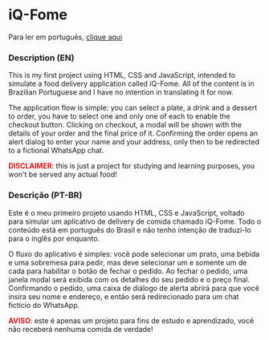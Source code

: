 # iQ-Fome

Para ler em português, [clique aqui](#ptbr)

### Description (EN)

This is my first project using HTML, CSS and JavaScript, intended to simulate a food delivery application called iQ-Fome. All of the content is in Brazilian Portuguese and I have no intention in translating it for now.

The application flow is simple: you can select a plate, a drink and a dessert to order, you have to select one and only one of each to enable the checkout button. Clicking on checkout, a modal will be shown with the details of your order and the final price of it. Confirming the order opens an alert dialog to enter your name and your address, only then to be redirected to a fictional WhatsApp chat.

<span style="color: #D31717">__DISCLAIMER__</span>: this is just a project for studying and learning purposes, you won't be served any actual food!

### <a name="ptbr" /> Descrição (PT-BR)

Este é o meu primeiro projeto usando HTML, CSS e JavaScript, voltado para simular um aplicativo de delivery de comida chamado iQ-Fome. Todo o conteúdo está em português do Brasil e não tenho intenção de traduzi-lo para o inglês por enquanto.

O fluxo do aplicativo é simples: você pode selecionar um prato, uma bebida e uma sobremesa para pedir, mas deve selecionar um e somente um de cada para habilitar o botão de fechar o pedido. Ao fechar o pedido, uma janela modal será exibida com os detalhes do seu pedido e o preço final. Confirmando o pedido, uma caixa de diálogo de alerta abrirá para que você insira seu nome e endereço, e então será redirecionado para um chat fictício do WhatsApp.

<span style="color: #D31717">__AVISO__</span>: este é apenas um projeto para fins de estudo e aprendizado, você não receberá nenhuma comida de verdade!
